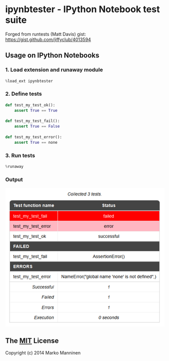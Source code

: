 ipynbtester - IPython Notebook test suite
=========================================

Forged from runtests (Matt Davis) gist: https://gist.github.com/jiffyclub/4013594

## Usage on IPython Notebooks

### 1. Load extension and runaway module

```python
%load_ext ipynbtester
```

### 2. Define tests

```python
def test_my_test_ok():
    assert True == True

def test_my_test_fail():
    assert True == False

def test_my_test_error():
    assert True == none
```

### 3. Run tests

```python
%runaway
```

### Output

![ipynbtester](https://raw.githubusercontent.com/markomanninen/ipynbtester/master/test.png "IPython Notebook test results")

## The [MIT](http://choosealicense.com/licenses/mit/) License

Copyright (c) 2014 Marko Manninen